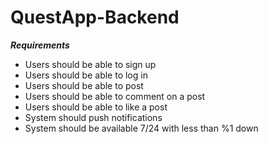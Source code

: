 # QuestApp-Backend

***Requirements***

<ul>
  <li>Users should be able to sign up</li>
  <li>Users should be able to log in</li>
  <li>Users should be able to post</li>
  <li>Users should be able to comment on a post</li>
  <li>Users should be able to like a post</li>
  <li>System should push notifications</li>
  <li>System should be available 7/24 with less than %1 down</li>
</ul>

